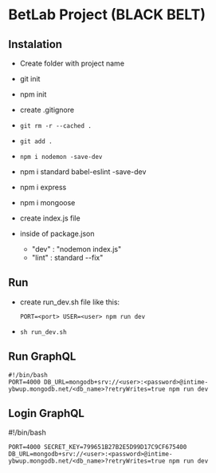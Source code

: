 # BetLab Project (BLACK BELT)

## Instalation

- Create folder with project name
- git init
- npm init
- create .gitignore
- ```git rm -r --cached .```
- ```git add .```
- ```npm i nodemon -save-dev```
- npm i standard babel-eslint -save-dev
- npm i express
- npm i mongoose
- create index.js file

- inside of package.json
    - "dev" : "nodemon index.js"
    - "lint" : standard --fix"

## Run

- create run_dev.sh file like this:
    ```
    PORT=<port> USER=<user> npm run dev
    ```
- ```sh run_dev.sh```

## Run GraphQL ##

```
#!/bin/bash
PORT=4000 DB_URL=mongodb+srv://<user>:<password>@intime-ybwup.mongodb.net/<db_name>?retryWrites=true npm run dev
```

## Login GraphQL

#!/bin/bash
```
PORT=4000 SECRET_KEY=799651B27B2E5D99D17C9CF675400 DB_URL=mongodb+srv://<user>:<password>@intime-ybwup.mongodb.net/<db_name>?retryWrites=true npm run dev
```